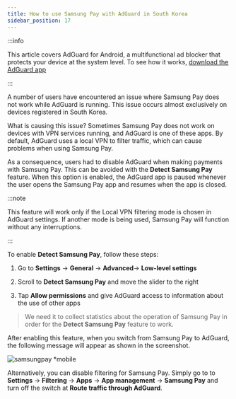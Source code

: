 ```yaml
---
title: How to use Samsung Pay with AdGuard in South Korea
sidebar_position: 17
---
```


:::info

This article covers AdGuard for Android, a multifunctional ad blocker that protects your device at the system level. To see how it works, [download the AdGuard app](https://agrd.io/download-kb-adblock)

:::

A number of users have encountered an issue where Samsung Pay does not work while AdGuard is running. This issue occurs almost exclusively on devices registered in South Korea.

What is causing this issue? Sometimes Samsung Pay does not work on devices with VPN services running, and AdGuard is one of these apps. By default, AdGuard uses a local VPN to filter traffic, which can cause problems when using Samsung Pay.

As a consequence, users had to disable AdGuard when making payments with Samsung Pay. This can be avoided with the **Detect Samsung Pay** feature. When this option is enabled, the AdGuard app is paused whenever the user opens the Samsung Pay app and resumes when the app is closed. 

:::note

This feature will work only if the Local VPN filtering mode is chosen in AdGuard settings. If another mode is being used, Samsung Pay will function without any interruptions.

:::

To enable **Detect Samsung Pay**, follow these steps:

1. Go to **Settings** → **General** → **Advanced**→ **Low-level settings**

2. Scroll to **Detect Samsung Pay** and move the slider to the right

3. Tap **Allow permissions** and give AdGuard access to information about the use of other apps

> We need it to collect statistics about the operation of Samsung Pay in order for the **Detect Samsung Pay** feature to work.

After enabling this feature, when you switch from Samsung Pay to AdGuard, the following message will appear as shown in the screenshot.

![samsungpay *mobile](https://cdn.adtidy.org/content/kb/ad_blocker/android/solving_problems/samsungpay-with-adguard-in-south-korea/samsung_pay.png)

Alternatively, you can disable filtering for Samsung Pay. Simply go to to **Settings** → **Filtering** → **Apps** → **App management** → **Samsung Pay** and turn off the switch at **Route traffic through AdGuard**.



